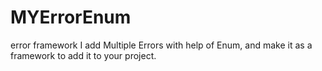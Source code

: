 # MYErrorEnum
error framework
I add Multiple Errors with help of Enum, and make it as a framework to add it to your project.

